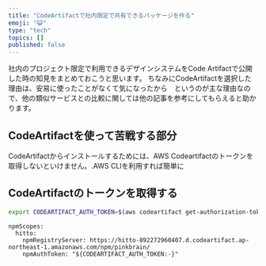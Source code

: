 ```yaml
---
title: "CodeArtifactで社内限定で共有できるパッケージを作る"
emoji: "😺"
type: "tech"
topics: []
published: false
---
```


社内のプロジェクト限定で利用できるデザインシステムをCode Artifactで公開した時の知見をまとめておこうと思います。
ちなみにCodeArtifactを選択した理由は、安易に使ったことがなくて気になったから　というのが主な理由なので、他の類似サービスとの比較に関しては他の記事を参考にしてもらえると助かります。

## CodeArtifactを使って苦戦する部分

CodeArtifactからインストールするためには、AWS Codeartifactのトークンを取得しないといけません。.AWS CLIを利用すれば簡単に

## CodeArtifactのトークンを取得する

```zsh
export CODEARTIFACT_AUTH_TOKEN=$(aws codeartifact get-authorization-token --domain hitto --domain-owner 892272960407 --region ap-northeast-1 --profile dev-hitto | jq -r .authorizationToken)
```

```.npmrc
npmScopes:
  hitto:
    npmRegistryServer: https://hitto-892272960407.d.codeartifact.ap-northeast-1.amazonaws.com/npm/pinkbrain/
    npmAuthToken: "${CODEARTIFACT_AUTH_TOKEN:-}"
```

